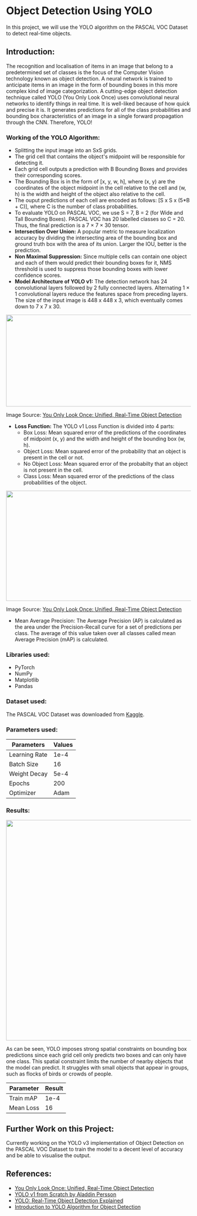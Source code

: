 # Object Detection Using YOLO
In this project, we will use the YOLO algorithm on the PASCAL VOC Dataset to detect real-time objects.

## Introduction:
The recognition and localisation of items in an image that belong to a predetermined set of classes is the focus of the Computer Vision technology known as object detection. A neural network is trained to anticipate items in an image in the form of bounding boxes in this more complex kind of image categorization. A cutting-edge object detection technique called YOLO (You Only Look Once) uses convolutional neural networks to identify things in real time. It is well-liked because of how quick and precise it is. It generates predictions for all of the class probabilities and bounding box characteristics of an image in a single forward propagation through the CNN. Therefore, YOLO!

### Working of the YOLO Algorithm:
* Splitting the input image into an SxS grids.
* The grid cell that contains the object's midpoint will be responsible for detecting it.
* Each grid cell outputs a prediction with B Bounding Boxes and provides their corresponding scores.
* The Bounding Box is in the form of [x, y, w, h], where (x, y) are the coordinates of the object midpoint in the cell relative to the cell and (w, h) is the width and height of the object also relative to the cell.
* The ouput predictions of each cell are encoded as follows: [S x S x (5*B + C)], where C is the number of class probabilities.
* To evaluate YOLO on PASCAL VOC, we use S = 7, B = 2 (for Wide and Tall Bounding Boxes). PASCAL VOC has 20 labelled classes so C = 20. Thus, the final prediction is a 7 × 7 × 30 tensor.
* **Intersection Over Union:** A popular metric to measure localization accuracy by dividing the intersecting area of the bounding box and ground truth box with the area of its union. Larger the IOU, better is the prediction.
* **Non Maximal Suppression:** Since multiple cells can contain one object and each of them would predict their bounding boxes for it, NMS threshold is used to suppress those bounding boxes with lower confidence scores.
* **Model Architecture of YOLO v1:** The detection network has 24 convolutional layers followed by 2 fully connected layers. Alternating 1 × 1 convolutional layers reduce the features space from preceding layers. The size of the input image is 448 x 448 x 3, which eventually comes down to 7 x 7 x 30.

<img src="https://user-images.githubusercontent.com/88222317/185391657-8acd2b08-3622-4a24-a66a-d49f7509321e.png" width="600" height="250" />

Image Source: [ You Only Look Once: Unified, Real-Time Object Detection](https://pjreddie.com/media/files/papers/yolo_1.pdf)

* **Loss Function:** The  YOLO v1 Loss Function is divided into 4 parts:
  * Box Loss: Mean squared error of the predictions of the coordinates of midpoint (x, y) and the width and height of the bounding box (w, h).
  * Object Loss: Mean squared error of the probability that an object is present in the cell or not.
  * No Object Loss: Mean squared error of the probabilty that an object is not present in the cell.
  * Class Loss: Mean squared error of the predictions of the class probabilities of the object.
  
  
<img src="https://user-images.githubusercontent.com/88222317/185396853-058b5ae3-3b34-435d-bd3c-d0d8fa5b313b.png" width="600" height="300" />

Image Source: [ You Only Look Once: Unified, Real-Time Object Detection](https://pjreddie.com/media/files/papers/yolo_1.pdf)

 * Mean Average Precision: The Average Precision (AP) is calculated as the area under the Precision-Recall curve for a set of predictions per class. The average of this value taken over all classes called mean Average Precision (mAP) is calculated.
 
 ### Libraries used:
 * PyTorch
 * NumPy
*  Matplotlib
* Pandas

### Dataset used:
The PASCAL VOC Dataset was downloaded from [Kaggle](https://www.kaggle.com/datasets/734b7bcb7ef13a045cbdd007a3c19874c2586ed0b02b4afc86126e89d00af8d2).

### Parameters used:
Parameters  | Values
------------- | -------------
Learning Rate  | 1e-4
Batch Size | 16
Weight Decay  | 5e-4
Epochs  | 200
Optimizer  | Adam

### Results:

<img src="" width="600" height="600" />

As can be seen, YOLO imposes strong spatial constraints on bounding box predictions since each grid cell only predicts two boxes and can only have one class. This spatial constraint limits the number of nearby objects that the model can predict. It struggles with small objects that appear in groups, such as flocks of birds or crowds of people.

Parameter  | Result
------------- | -------------
Train mAP | 1e-4
Mean Loss | 16

## Further Work on this Project:
Currently working on the YOLO v3 implementation of Object Detection on the PASCAL VOC Dataset to train the model to a decent level of accuracy and be able to visualise the output.

## References:
* [You Only Look Once: Unified, Real-Time Object Detection](https://pjreddie.com/media/files/papers/yolo_1.pdf)
* [YOLO v1 from Scratch by Aladdin Persson](https://www.youtube.com/watch?app=desktop&v=n9_XyCGr-MI)
* [YOLO: Real-Time Object Detection Explained](https://www.v7labs.com/blog/yolo-object-detection)
* [Introduction to YOLO Algorithm for Object Detection](https://www.section.io/engineering-education/introduction-to-yolo-algorithm-for-object-detection/)



